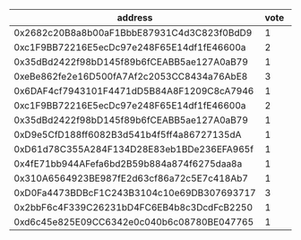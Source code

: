 address|vote|timestamp|signature
---|---|---|---
0x2682c20B8a8b00aF1BbbE87931C4d3C823f0BdD9|1|1599486827|0x4885dc2e9d7fb4f8eceac8be4aac798e7a74a52c62b3e197896bfc43ee73b944713cb863370bf0de6a2e72e2bb7b49832d4c7f512598c7b1272f777cf0c4637e1b
0xc1F9BB72216E5ecDc97e248F65E14df1fE46600a|2|1599487265|0x0336501ef68367f3a5063620fd24784ebb56b2da6b04a44161520718a93ba9a66030a3d5efdd2a68852588a996eb1f60349e01df925cf2427d58dbc1ffe2d4c61c
0x35dBd2422f98bD145f89b6fCEABB5ae127A0aB79|1|1599487300|0x86a98f1691969826b1ea71f7453536236657fcca1d42f79e511f3e7f688298bb779230b2ed2a3ee0abd5729aa8ed36d9f67282bdc7984572bd1ba4683537a2921c
0xeBe862fe2e16D500fA7Af2c2053CC8434a76AbE8|3|1599488535|0xd66ab01736bdcba75cc044d32c7af3e23d653d1f6267fe36d76134873db447e94d1d1564ec2f9b981d3ab5945fa33ad9a78e7a71c60470588c23939933e274e01b
0x6DAF4cf7943101F4471dD5B84A8F1209C8cA7946|1|1599491670|0xd5c220caf467cdb54be7b76211eb59873236ec9aa32579eb589652d9548471ba47bc6c5230884c1c6ce6476042407323b14c156a0560df8d92048018aea3e2e91b
0xc1F9BB72216E5ecDc97e248F65E14df1fE46600a|2|1599492075|0x7dc4e98234834e457c02cb7c4958c9f5d1d9231129b450121c89400253930f6d3b35cf1c537f93be5866a691d5662384f36d206a8a0ec022893a4425963b31f11c
0x35dBd2422f98bD145f89b6fCEABB5ae127A0aB79|1|1599492095|0x5b8a041419fd4a38f5202d5bb32efcab59573e7707ceb24a98d4b2baab771762512f0c023097e0fcf90f1a37637303fbef35cfefdddd9267c8c771743cc357031c
0xD9e5CfD188ff6082B3d541b4f5ff4a86727135dA|1|1599492382|0xa76b12e94a1b539b7d8685c5002cdef6de4f054d4d1b8b9c69e0d5d9262adf5a0ed92b5872d2b6f280d3766ff15ee642dc3198768ac1cb3f522493e4b081930f1b
0xD61d78C355A284F134D28E83eb1BDe236EFA965f|1|1599492473|0x9d709f6c056bd955a18eaddda47cb5b2713c4f6726b849573d4eee517c46c83d1cd2d11423c03f7eff63959a7f43976a62ca572fe3197aba50c87491836ad1cf1b
0x4fE71bb944AFefa6bd2B59b884a874f6275daa8a|1|1599492568|0x673c6316d97dbb1f6aad4d94dc0f574178e7ceac8f35d2dfa6265727d7a1c9f505688429e301aa5db6ff3e4da808274a3d86cec5b4cb2c05959bb9df556317d71b
0x310A6564923BE987fE2d63cf86a72c5E7c418Ab7|1|1599492632|0x5524d2f9710093571a110d0f133076be44564907d095d8344661097eba0594a76135debe549428bd3e77f133945f50f1b97e241999b0f64c1a74315876dd3a0a1b
0xD0Fa4473BDBcF1C243B3104c10e69DB307693717|3|1599492981|0xeca7650c059b90fed8a29b75bb56b6fe9bfbec1ffac657eccf9efa3d2b83862467e02583061de8198ccbe2b67bb54c5104e1689f36ea90c12c16b28367a0115a1b
0x2bbF6c4F339C26231bD4FC6EB4b8c3DcdFcB2250|1|1599493050|0x343217730d9697c06a4163955c4ad23aa64e1555e4611c5b64efe9c633361d6d44f7a0ea0670b3269097a609ff93ba197f1867472e4e0a06b9da9c8e20671f9d1c
0xd6c45e825E09CC6342e0c040b6c08780BE047765|1|1599493296|0xfc7b4f217c0fbd2dab8354220646405ff129f692dbcebaa1c87354eee2b9943d46c1a70b33214ffedee919a320a26029d40070780eeecc39c165e3bef8607e431c